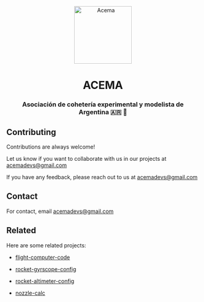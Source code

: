 <p align="center">
  <a href="https://www.acema.com.ar">
    <picture>
      <img height="150" alt="Acema" src="https://acema.com.ar/assets/logo.svg">
    </picture>
  </a>
</p>
<h1 align="center">ACEMA</h1>
<h3 align="center">Asociación de cohetería experimental y modelista de Argentina 🇦🇷 🚀</h3>

## Contributing
Contributions are always welcome!

Let us know if you want to collaborate with us in our projects at acemadevs@gmail.com

If you have any feedback, please reach out to us at acemadevs@gmail.com


## Contact
For contact, email acemadevs@gmail.com

## Related
Here are some related projects:

- [flight-computer-code](https://gist.github.com/gleguizamon/4817ec085ecbb30a6359a59add6cde01)

- [rocket-gyrscope-config](https://gist.github.com/gleguizamon/73111423876ad175fc9d311089daef66)

- [rocket-altimeter-config](https://gist.github.com/gleguizamon/177f2d58383fd3a35a8bdb8be9b8222d)

- [nozzle-calc](https://gist.github.com/gleguizamon/9bab4870fc30dace8111986fa6bed030)
